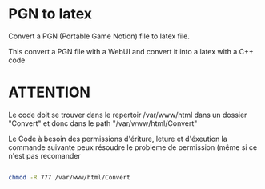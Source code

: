 # PGN to latex 


Convert a PGN (Portable Game Notion) file to latex file.

This convert a PGN file with a WebUI and convert it into a latex with a C++ code  


# ATTENTION 

Le code doit se trouver dans le repertoir /var/www/html dans un dossier "Convert" et donc dans le path "/var/www/html/Convert" 

Le Code à besoin des permissions d'ériture, leture et d'éxeution la commande suivante peux résoudre le probleme de permission (même si ce n'est pas recomander

``` bash 

chmod -R 777 /var/www/html/Convert

``` 

